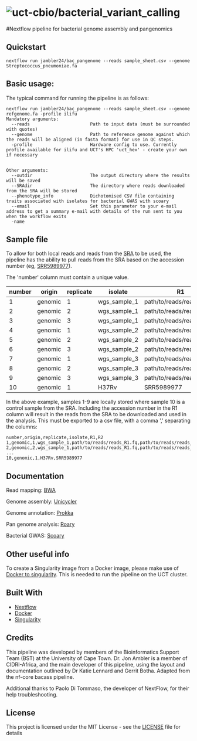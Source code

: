 # ![uct-cbio/bacterial_variant_calling](/assets/cbio_logo.png)

#Nextflow pipeline for bacterial genome assembly and pangenomics

## Quickstart 

    nextflow run jambler24/bac_pangenome --reads sample_sheet.csv --genome Streptococcus_pneumoniae.fa 
    
## Basic usage: 
The typical command for running the pipeline is as follows:

    nextflow run jambler24/bac_pangenome --reads sample_sheet.csv --genome refgenome.fa -profile ilifu
    Mandatory arguments:
      --reads                       Path to input data (must be surrounded with quotes)
      --genome                      Path to reference genome against which the reads will be aligned (in fasta format) for use in QC steps.
      -profile                      Hardware config to use. Currently profile available for ilifu and UCT's HPC 'uct_hex' - create your own if necessary
      
      
    Other arguments:
      --outdir                      The output directory where the results will be saved
      --SRAdir                      The directory where reads downloaded from the SRA will be stored
      --phenotype_info              Dichotomised CSV file containing traits associated with isolates for bacterial GWAS with scoary
      --email                       Set this parameter to your e-mail address to get a summary e-mail with details of the run sent to you when the workflow exits
      -name      

## Sample file
To allow for both local reads and reads from the [SRA](https://www.ncbi.nlm.nih.gov/sra) to be used, the pipeline has the 
ability to pull reads from the SRA based on the accession number (eg, [SRR5989977](https://www.ncbi.nlm.nih.gov/sra/SRX3145707[accn])). 

The 'number' column must contain a unique value. 

number | origin | replicate | isolate | R1 | R2
------------ | ------------- | ------------- | ------------- | ------------- | -------------
1 | genomic | 1 | wgs_sample_1 | path/to/reads/reads_R1.fq | path/to/reads/reads_R2.fq
2 | genomic | 2 | wgs_sample_1 | path/to/reads/reads_R1.fq | path/to/reads/reads_R2.fq
3 | genomic | 3 | wgs_sample_1 | path/to/reads/reads_R1.fq | path/to/reads/reads_R2.fq
4 | genomic | 1 | wgs_sample_2 | path/to/reads/reads_R1.fq | path/to/reads/reads_R2.fq
5 | genomic | 2 | wgs_sample_2 | path/to/reads/reads_R1.fq | path/to/reads/reads_R2.fq
6 | genomic | 3 | wgs_sample_2 | path/to/reads/reads_R1.fq | path/to/reads/reads_R2.fq
7 | genomic | 1 | wgs_sample_3 | path/to/reads/reads_R1.fq | path/to/reads/reads_R2.fq
8 | genomic | 2 | wgs_sample_3 | path/to/reads/reads_R1.fq | path/to/reads/reads_R2.fq
9 | genomic | 3 | wgs_sample_3 | path/to/reads/reads_R1.fq | path/to/reads/reads_R2.fq
10 | genomic | 1 | H37Rv | SRR5989977 | 


In the above example, samples 1-9 are locally stored where sample 10 is a control sample from the SRA. 
Including the accession number in the R1 column will result in the reads from the SRA to be downloaded and used in the analysis. 
This must be exported to a csv file, with a comma ',' separating the columns:

    number,origin,replicate,isolate,R1,R2
    1,genomic,1,wgs_sample_1,path/to/reads/reads_R1.fq,path/to/reads/reads_R2.fq
    2,genomic,2,wgs_sample_1,path/to/reads/reads_R1.fq,path/to/reads/reads_R2.fq
    ...
    10,genomic,1,H37Rv,SRR5989977


## Documentation

Read mapping:  [BWA](http://bio-bwa.sourceforge.net)

Genome assembly: [Unicycler](https://github.com/rrwick/Unicycler)

Genome annotation: [Prokka](https://sco.h-its.org/exelixis/web/software/raxml/index.html)

Pan genome analysis: [Roary](https://sanger-pathogens.github.io/Roary/)

Bacterial GWAS: [Scoary](https://github.com/AdmiralenOla/Scoary)

## Other useful info

To create a Singularity image from a Docker image, please make use of 
[Docker to singularity](https://github.com/singularityware/docker2singularity). This is needed to run the pipeline on the
UCT cluster. 

## Built With
* [Nextflow](https://www.nextflow.io/)
* [Docker](https://www.docker.com/what-docker)
* [Singularity](https://singularity.lbl.gov/)

## Credits
This pipeline was developed by members of the Bioinformatics Support Team (BST) at the University of Cape Town. Dr.
Jon Ambler is a member of CIDRI-Africa, and the main developer of this pipeline, using the layout and documentation
 outlined by Dr Katie Lennard and Gerrit Botha. Adapted from the nf-core bacass pipeline. 

Additional thanks to Paolo Di Tommaso, the developer of NextFlow, for their help troubleshooting. 

## License

This project is licensed under the MIT License - see the [LICENSE](LICENSE) file for details


